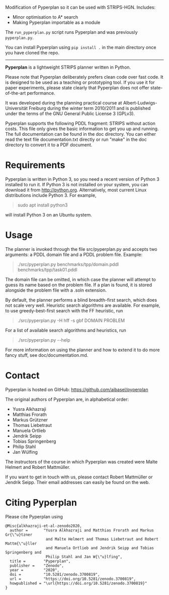Modification of Pyperplan so it can be used with STRIPS-HGN. Includes:
- Minor optimisation to A* search
- Making Pyperplan importable as a module

The `run_pyperplan.py` script runs Pyperplan and was previously `pyperplan.py`.

You can install Pyperplan using `pip install .` in the main directory once
you have cloned the repo.

___

**Pyperplan** is a lightweight STRIPS planner written in Python.

Please note that Pyperplan deliberately prefers clean code over fast
code. It is designed to be used as a teaching or prototyping tool. If
you use it for paper experiments, please state clearly that Pyperplan
does not offer state-of-the-art performance.

It was developed during the planning practical course at
Albert-Ludwigs-Universität Freiburg during the winter term 2010/2011 and
is published under the terms of the GNU General Public License 3
(GPLv3).

Pyperplan supports the following PDDL fragment: STRIPS without action
costs. This file only gives the basic information to get you up and
running. The full documentation can be found in the doc directory. You
can either read the text file documentation.txt directly or run "make"
in the doc directory to convert it to a PDF document.

# Requirements

Pyperplan is written in Python 3, so you need a recent version of Python
3 installed to run it. If Python 3 is not installed on your system, you
can download it from <http://python.org>. Alternatively, most current
Linux distributions include Python 3. For example,

> sudo apt install python3

will install Python 3 on an Ubuntu system.

# Usage

The planner is invoked through the file src/pyperplan.py and accepts two
arguments: a PDDL domain file and a PDDL problem file. Example:

> ./src/pyperplan.py benchmarks/tpp/domain.pddl
> benchmarks/tpp/task01.pddl

The domain file can be omitted, in which case the planner will attempt
to guess its name based on the problem file. If a plan is found, it is
stored alongside the problem file with a .soln extension.

By default, the planner performs a blind breadth-first search, which
does not scale very well. Heuristic search algorithms are available. For
example, to use greedy-best-first search with the FF heuristic, run

> ./src/pyperplan.py -H hff -s gbf DOMAIN PROBLEM

For a list of available search algorithms and heuristics, run

> ./src/pyperplan.py --help

For more information on using the planner and how to extend it to do
more fancy stuff, see doc/documentation.md.

# Contact

Pyperplan is hosted on GitHub: <https://github.com/aibasel/pyperplan>

The original authors of Pyperplan are, in alphabetical order:

  - Yusra Alkhazraji
  - Matthias Frorath
  - Markus Grützner
  - Thomas Liebetraut
  - Manuela Ortlieb
  - Jendrik Seipp
  - Tobias Springenberg
  - Philip Stahl
  - Jan Wülfing

The instructors of the course in which Pyperplan was created were Malte
Helmert and Robert Mattmüller.

If you want to get in touch with us, please contact Robert Mattmüller or
Jendrik Seipp. Their email addresses can easily be found on the web.

# Citing Pyperplan

Please cite Pyperplan using

    @Misc{alkhazraji-et-al-zenodo2020,
      author =       "Yusra Alkhazraji and Matthias Frorath and Markus Gr{\"u}tzner
                      and Malte Helmert and Thomas Liebetraut and Robert Mattm{\"u}ller
                      and Manuela Ortlieb and Jendrik Seipp and Tobias Springenberg and
                      Philip Stahl and Jan W{\"u}lfing",
      title =        "Pyperplan",
      publisher =    "Zenodo",
      year =         "2020",
      doi =          "10.5281/zenodo.3700819",
      url =          "https://doi.org/10.5281/zenodo.3700819",
      howpublished = "\url{https://doi.org/10.5281/zenodo.3700819}"
    }
